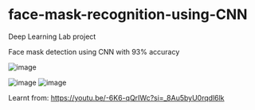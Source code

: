# face-mask-recognition-using-CNN
Deep Learning Lab project 


Face mask detection using CNN with 93% accuracy

![image](https://github.com/user-attachments/assets/1f7f173c-60b4-44e8-87c7-45e73534dbad)

![image](https://github.com/user-attachments/assets/fd17953d-1afe-453d-bf9f-d4557d041d53)
![image](https://github.com/user-attachments/assets/24f6e384-a76c-42fc-a741-e8f1a52bc2cf)


Learnt from: https://youtu.be/-6K6-qQrIWc?si=_8Au5byU0rqdl6lk
